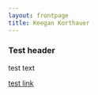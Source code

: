 ```yaml
---
layout: frontpage
title: Keegan Korthauer
---
```



### Test header

test text

[test link](pages/teaching.html)
